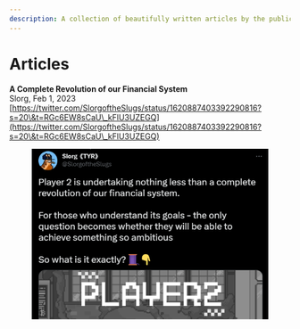 ```yaml
---
description: A collection of beautifully written articles by the public!
---
```


# Articles

**A Complete Revolution of our Financial System**\
Slorg, Feb 1, 2023\
[https://twitter.com/SlorgoftheSlugs/status/1620887403392290816?s=20\&t=RGc6EW8sCaU\_kFlU3UZEGQ](https://twitter.com/SlorgoftheSlugs/status/1620887403392290816?s=20\&t=RGc6EW8sCaU\_kFlU3UZEGQ)

<figure><img src=".gitbook/assets/chrome_jHib6PZZfM.png" alt=""><figcaption></figcaption></figure>
